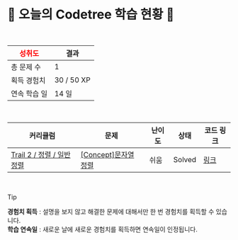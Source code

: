 # 🌲 오늘의 Codetree 학습 현황 🌲

<br />

| <span style="color:red;display:block;text-align:center;"> **성취도**</span> | 결과 |
|---|---|
| 총 문제 수 | 1 |
| 획득 경험치 | 30 / 50 XP |
| 연속 학습 일 | 14 일 |

<br />

|커리큘럼|문제|난이도|상태|코드 링크|
|---|---|---|---|---|
|[Trail 2 / 정렬 / 일반 정렬](https://https://en.codetree.ai/trail-info/novice-mid/)|[[Concept]문자열 정렬](https://https://en.codetree.ai/trails/complete/curated-cards/intro-string-sort/)|쉬움|Solved|[링크](https://github.com/cjh030808/codeTree/blob/main/250108/%EB%AC%B8%EC%9E%90%EC%97%B4%20%EC%A0%95%EB%A0%AC/string-sort.c)|


<br />

> [!TIP]
> **경험치 획득** : 설명을 보지 않고 해결한 문제에 대해서만 한 번 경험치를 획득할 수 있습니다.  
> **학습 연속일** : 새로운 날에 새로운 경험치를 획득하면 연속일이 인정됩니다.

